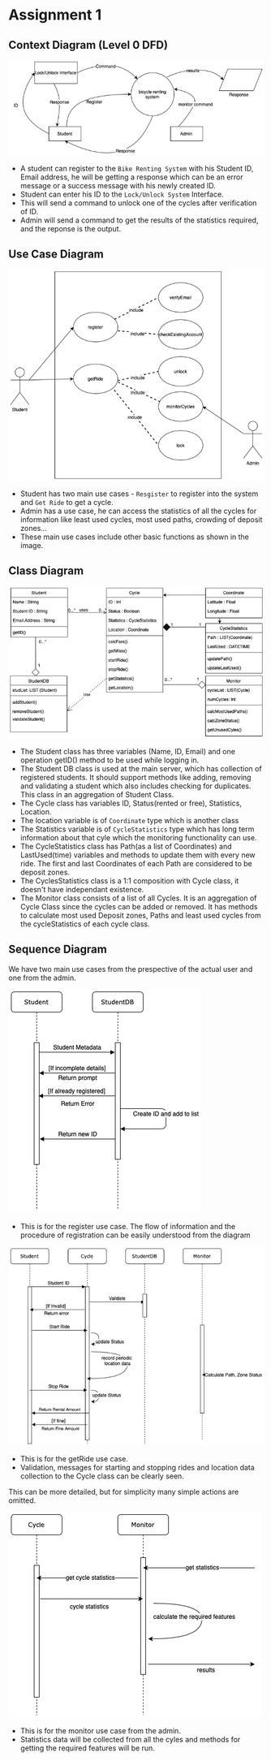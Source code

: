 # Assignment 1

## Context Diagram (Level 0 DFD)

![Context Diagram](Images/Assignment1-ContextDiagram.png)

* A student can register to the `Bike Renting System` with his Student ID, Email address, he will be getting a response which can be an error message or a success message with his newly created ID.
* Student can enter his ID to the `Lock/Unlock System` Interface. 
* This will send a command to unlock one of the cycles after verification of ID.
* Admin will send a command to get the results of the statistics required, and the reponse is the output.

## Use Case Diagram

![Use Case Diagram](Images/Assignment1-UseCaseDiagram.png)

* Student has two main use cases - `Resgister` to register into the system and `Get Ride` to get a cycle.
* Admin has a use case, he can access the statistics of all the cycles for information like least used cycles, most used paths, crowding of deposit zones...
* These main use cases include other basic functions as shown in the image.

## Class Diagram

![Class Diagram](Images/Assignment1-ClassDiagram.png)

* The Student class has three variables (Name, ID, Email) and one operation getID() method to be used while logging in.
* The Student DB class is used at the main server, which has collection of registered students. It should support methods like adding, removing and validating a student which also includes checking for duplicates. This class in an aggregation of Student Class.
* The Cycle class has variables ID, Status(rented or free), Statistics, Location.
* The location variable is of `Coordinate` type which is another class
* The Statistics variable is of `CycleStatistics` type which has long term information about that cyle which the monitoring functionality can use.
* The CycleStatistics class has Path(as a list of Coordinates) and LastUsed(time) variables and methods to update them with every new ride. The first and last Coordinates of each Path are considered to be deposit zones.
* The CyclesStatistics class is a 1:1 composition with Cycle class, it doesn't have independant existence.
* The Monitor class consists of a list of all Cycles. It is an aggregation of Cycle Class since the cycles can be added or removed. It has methods to calculate most used Deposit zones, Paths and least used cycles from the cycleStatistics of each cycle class.

## Sequence Diagram

We have two main use cases from the prespective of the actual user and one from the admin.

![Sequence1](Images/Assignment1-SequenceDiagram-1.png)

* This is for the register use case. The flow of information and the procedure of registration can be easily understood from the diagram

![Sequence2](Images/Assignment1-SequenceDiagram-2.png)

* This is for the getRide use case. 
* Validation, messages for starting and stopping rides and location data collection to the Cycle class can be clearly seen.

This can be more detailed, but for simplicity many simple actions are omitted.

![Sequence2](Images/Assignment1-SequenceDiagram-3.png)

* This is for the monitor use case from the admin.
* Statistics data will be collected from all the cyles and methods for getting the required features will be run.
